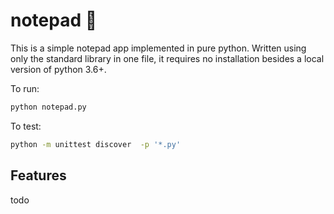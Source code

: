 # notepad :ledger:
This is a simple notepad app implemented in pure python. Written using only the standard library in one file, it requires no installation besides a local version of python 3.6+. 

To run: 
```bash
python notepad.py
```

To test: 
```bash
python -m unittest discover  -p '*.py'
```

## Features 
todo